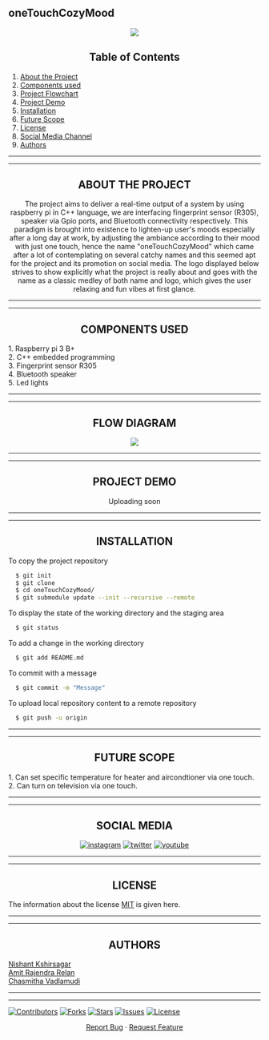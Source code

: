 ## oneTouchCozyMood

<div align="center">
 
 
 ![](https://github.com/Nishant-web/oneTouchCozyMood/blob/main/IMG_0050.jpeg)
 
 
 ## **Table of Contents**
 
 <div align="left">
  
 1. [About the Project](#about-the-project) <br/>
 2. [Components used](#components-used) <br/>
 2. [Project Flowchart](#flow-diagram) <br/>
 3. [Project Demo](#project-demo) <br/>
 4. [Installation](#installation)  <br/>
 5. [Future Scope](#future-scope) <br/>
 6. [License](#license)  <br/>
 7. [Social Media Channel](#social-media) <br/>
 8. [Authors](#authors) <br/>
 
  <div align="center">
 
   -----
   -----
   
 ## **ABOUT THE PROJECT**
  
  The project aims to deliver a real-time output of a system by using raspberry pi in C++ language, we are interfacing fingerprint sensor (R305), speaker via Gpio ports, and Bluetooth connectivity respectively. This paradigm is brought into existence to lighten-up user's moods especially after a long day at work, by adjusting the ambiance according to their mood with just one touch, hence the name "oneTouchCozyMood" which came after a lot of contemplating on several catchy names and this seemed apt for the project and its promotion on social media. The logo displayed below strives to show explicitly what the project is really about and goes with the name as a classic medley of both name and logo, which gives the user relaxing and fun vibes at first glance.

 -----
 -----
  ## **COMPONENTS USED**
 
 <div align="left">
 1. Raspberry pi 3 B+ <br/>
 2. C++ embedded programming  <br/>
 3. Fingerprint sensor R305  <br/>
 4. Bluetooth speaker  <br/>
 5. Led lights <br/>
 
 <div align="center">
  
  -----
  -----
  
  
  
## **FLOW DIAGRAM**
   
  ![](https://github.com/Nishant-web/oneTouchCozyMood/blob/main/4EA047F9-357B-4689-B173-74FDA11D24ED.jpeg)
 
 <div align="center">
  
  -----
  -----
  
## **PROJECT DEMO**  
  Uploading soon
  
  -----
  -----
  
## **INSTALLATION** 
  <div align="left">
  
  To copy the project repository

```bash
  $ git init 
  $ git clone 
  $ cd oneTouchCozyMood/
  $ git submodule update --init --recursive --remote 
```
To display the state of the working directory and the staging area

```bash
  $ git status
```
To add a change in the working directory 

```bash
  $ git add README.md
```
To commit with a message

```bash
  $ git commit -m "Message"
```
To upload local repository content to a remote repository

```bash
  $ git push -u origin
```
  -----
  -----
  
   <div align="center">
   
## **FUTURE SCOPE**
  
   <div align="left">
  1. Can set specific temperature for heater and aircondtioner via one touch. <br/>
  2. Can turn on television via one touch.
  
  <div align="center">
  
   -----
   -----
   
## **SOCIAL MEDIA**
<div align="center">
 
 [![instagram](https://upload.wikimedia.org/wikipedia/commons/thumb/a/a5/Instagram_icon.png/50px-Instagram_icon.png)](https://www.instagram.com/one_touch_cozy_mood/)
 [![twitter](https://cdn.iconscout.com/icon/free/png-128/twitter-203-493159.png)](https://twitter.com/touch_cozy_mood)
 [![youtube](https://github.com/Nishant-web/oneTouchCozyMood/blob/main/Logos/Yotube%20Logo.jpeg)](https://www.youtube.com/channel/UCGz5qoQ1cUQMT-c8PuJZ9TA)
 
   -----
   -----
 
## **LICENSE**
<div align="left">
 
 The information about the license [MIT](https://choosealicense.com/licenses/mit/) is given here.
 
   -----
   -----
 
  <div align="center">
   
 ## **AUTHORS**
  
 <div align="left">
  
   [Nishant Kshirsagar](https://github.com/Nishant-web)   </br>
   [Amit Rajendra Relan](https://github.com/amitrelan238) </br>
   [Chasmitha Vadlamudi](https://github.com/Chasmithav)   </br>

  
  -----
  -----
  
 
  
  [![Contributors](https://img.shields.io/github/contributors/andretsolkas/oneTouchCozyMood.svg?style=for-the-badge)](https://github.com/andretsolkas/oneTouchCozyMood/graphs/contributors)
  [![Forks](https://img.shields.io/github/forks/andretsolkas/oneTouchCozyMood.svg?style=for-the-badge)](https://github.com/andretsolkas/oneTouchCozyMood/network/members)
  [![Stars](https://img.shields.io/github/stars/andretsolkas/oneTouchCozyMood.svg?style=for-the-badge)](https://github.com/andretsolkas/oneTouchCozyMood/stargazers)
  [![Issues](https://img.shields.io/github/issues/andretsolkas/oneTouchCozyMood.svg?style=for-the-badge)](https://github.com/andretsolkas/oneTouchCozyMood/issues)
  [![License](https://img.shields.io/github/license/andretsolkas/oneTouchCozyMood.svg?style=for-the-badge)](https://github.com/andretsolkas/oneTouchCozyMood/blob/main/LICENSE)
  
</div>

<div align="center">
  
  <a href="https://github.com/andretsolkas/oneTouchCozyMood/issues">Report Bug</a>
  ·
  <a href="https://github.com/andretsolkas/oneTouchCozyMood/issues">Request Feature</a>
  
</div>
